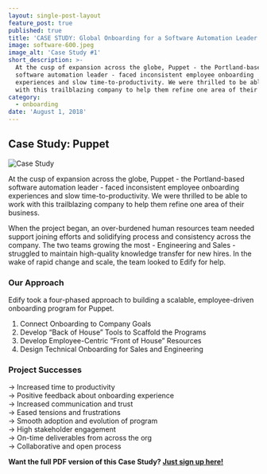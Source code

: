 ```yaml
---
layout: single-post-layout
feature_post: true
published: true
title: 'CASE STUDY: Global Onboarding for a Software Automation Leader'
image: software-600.jpeg
image_alt: 'Case Study #1'
short_description: >-
  At the cusp of expansion across the globe, Puppet - the Portland-based
  software automation leader - faced inconsistent employee onboarding
  experiences and slow time-to-productivity. We were thrilled to be able to work
  with this trailblazing company to help them refine one area of their business.
category:
  - onboarding
date: 'August 1, 2018'
---
```

## Case Study: Puppet

![Case Study]({{site.baseurl}}/img/software-600.jpeg)

At the cusp of expansion across the globe, Puppet - the Portland-based software automation leader - faced inconsistent employee onboarding experiences and slow time-to-productivity. We were thrilled to be able to work with this trailblazing company to help them refine one area of their business.

When the project began, an over-burdened human resources team needed support joining efforts and solidifying process and consistency across the company. The two teams growing the most - Engineering and Sales - struggled to maintain high-quality knowledge transfer for new hires. In the wake of rapid  change and scale, the team looked to Edify for help.

### Our Approach

Edify took a four-phased approach to building a scalable, employee-driven onboarding program for Puppet.

1. Connect Onboarding to Company Goals
2. Develop “Back of House” Tools to Scaffold the Programs
3. Develop Employee-Centric “Front of House” Resources
4. Design Technical Onboarding for Sales and Engineering

### Project Successes

→  Increased time to productivity  
→  Positive feedback about onboarding experience  
→  Increased communication and trust  
→  Eased tensions and frustrations  
→  Smooth adoption and evolution of program  
→  High stakeholder engagement  
→  On-time deliverables from across the org  
→  Collaborative and open process

**Want the full PDF version of this Case Study? [Just sign up here!](http://eepurl.com/dkWwRv)**
